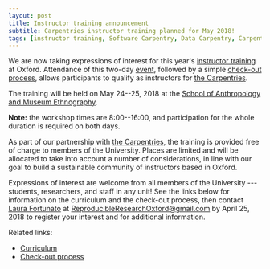 ```yaml
---
layout: post
title: Instructor training announcement
subtitle: Carpentries instructor training planned for May 2018!
tags: [instructor training, Software Carpentry, Data Carpentry, Carpentries]
---
```


We are now taking expressions of interest for this year's <a
href="https://carpentries.org/teach/" target="_blank">instructor
training</a> at Oxford. Attendance of this two-day <a
href="https://carpentries.github.io/instructor-training/"
target="_blank">event</a>, followed by a simple <a
href="http://carpentries.github.io/instructor-training/checkout/"
target="_blank">check-out process</a>, allows participants to qualify
as instructors for <a href="https://carpentries.org/"
target="_blank">the Carpentries</a>.

The training will be held on May 24--25, 2018 at the <a
href="http://www.anthro.ox.ac.uk/" target="_blank">School of
Anthropology and Museum Ethnography</a>.

**Note:** the workshop times are 8:00--16:00, and participation for
  the whole duration is required on both days.

As part of our partnership with <a href="https://carpentries.org/"
target="_blank">the Carpentries</a>, the training is provided free of
charge to members of the University. Places are limited and will be
allocated to take into account a number of considerations, in line
with our goal to build a sustainable community of instructors based in
Oxford.

Expressions of interest are welcome from all members of the University
--- students, researchers, and staff in any unit! See the links below
for information on the curriculum and the check-out process, then
contact <a href="../laura-fortunato">Laura Fortunato</a> at <a
href="mailto:ReproducibleResearchOxford@gmail.com">ReproducibleResearchOxford@gmail.com</a>
by April 25, 2018 to register your interest and for additional
information.

Related links:
- [Curriculum](https://carpentries.github.io/instructor-training/)
- [Check-out process](http://carpentries.github.io/instructor-training/checkout/)
